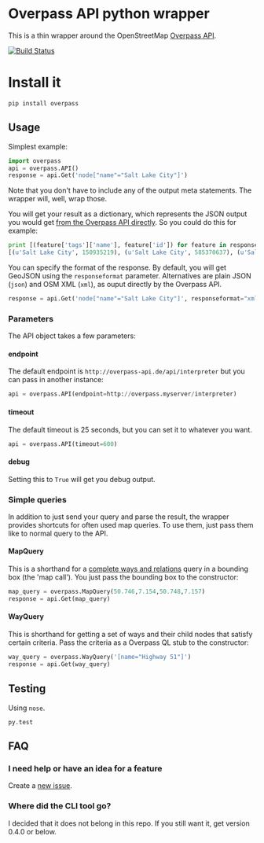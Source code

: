 Overpass API python wrapper
===========================

This is a thin wrapper around the OpenStreetMap [Overpass
API](http://wiki.openstreetmap.org/wiki/Overpass_API>).

[![Build Status](https://travis-ci.org/mvexel/overpass-api-python-wrapper.svg?branch=master)](https://travis-ci.org/mvexel/overpass-api-python-wrapper)

Install it
==========

`pip install overpass`

## Usage

Simplest example:

```python
import overpass
api = overpass.API()
response = api.Get('node["name"="Salt Lake City"]')
```

Note that you don't have to include any of the output meta statements.
The wrapper will, well, wrap those.

You will get your result as a dictionary, which represents the
JSON output you would get [from the Overpass API
directly](http://overpass-api.de/output_formats.html#json>). So you
could do this for example:

```python
print [(feature['tags']['name'], feature['id']) for feature in response['elements']]
[(u'Salt Lake City', 150935219), (u'Salt Lake City', 585370637), (u'Salt Lake City', 1615721573)]
```

You can specify the format of the response. By default, you will get GeoJSON using the `responseformat` parameter. Alternatives are plain JSON (`json`) and OSM XML (`xml`), as ouput directly by the Overpass API.

```python
response = api.Get('node["name"="Salt Lake City"]', responseformat="xml")
```

### Parameters


The API object takes a few parameters:

#### endpoint

The default endpoint is `http://overpass-api.de/api/interpreter` but
you can pass in another instance:

```python
api = overpass.API(endpoint=http://overpass.myserver/interpreter)
```

#### timeout

The default timeout is 25 seconds, but you can set it to whatever you
want.

```python
api = overpass.API(timeout=600)
```

#### debug

Setting this to `True` will get you debug output.

### Simple queries

In addition to just send your query and parse the result, the wrapper
provides shortcuts for often used map queries. To use them, just pass
them like to normal query to the API.

#### MapQuery

This is a shorthand for a [complete ways and
relations](http://wiki.openstreetmap.org/wiki/Overpass_API/Language_Guide#Recursing_up_and_down:_Completed_ways_and_relations)
query in a bounding box (the 'map call'). You just pass the bounding box
to the constructor:

```python
map_query = overpass.MapQuery(50.746,7.154,50.748,7.157)
response = api.Get(map_query)
```

#### WayQuery

This is shorthand for getting a set of ways and their child nodes that
satisfy certain criteria. Pass the criteria as a Overpass QL stub to the
constructor:

```python
way_query = overpass.WayQuery('[name="Highway 51"]')
response = api.Get(way_query)
```

## Testing

Using `nose`.

`py.test`

## FAQ

### I need help or have an idea for a feature

Create a [new
issue](https://github.com/mvexel/overpass-api-python-wrapper/issues>).

### Where did the CLI tool go?

I decided that it does not belong in this repo. If you still want it, get version 0.4.0 or below.

